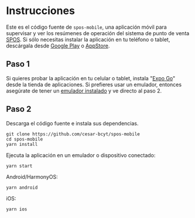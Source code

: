 # Instrucciones
Este es el código fuente de `spos-mobile`, una aplicación móvil para supervisar y ver los resúmenes de operación del sistema de punto de venta [SPOS](https://github.com/seorospa/spos-server/).
Si sólo necesitas instalar la aplicación en tu teléfono o tablet, descárgala desde [Google Play](https://play.google.com/store/apps/details?id=com.example.sposmobile) o [AppStore](https://itunes.apple.com/us/app/keynote/spos-server).
## Paso 1
Si quieres probar la aplicación en tu celular o tablet, instala "[Expo Go](https://expo.dev/client)" desde la tienda de aplicaciones.
Si prefieres usar un emulador, entonces asegúrate de tener un [emulador instalado](https://docs.expo.io/workflow/android-studio-emulator/) y ve directo al paso 2.
## Paso 2
Descarga el código fuente e instala sus dependencias.
```
git clone https://github.com/cesar-bcyt/spos-mobile
cd spos-mobile
yarn install
```
Ejecuta la aplicación en un emulador o dispositivo conectado:
```
yarn start
```
Android/HarmonyOS:
```
yarn android
```
iOS:
```
yarn ios
```
